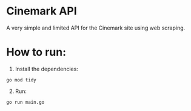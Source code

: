 # Cinemark API

A very simple and limited API for the Cinemark site using web scraping.

# How to run:
1. Install the dependencies:
```
go mod tidy
```
2. Run:
```
go run main.go
```

